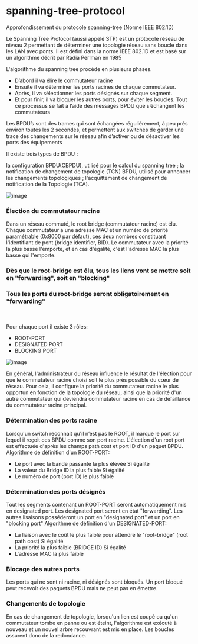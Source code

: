 # spanning-tree-protocol
Approfondissement du protocole spanning-tree (Norme IEEE 802.1D)

Le Spanning Tree Protocol (aussi appelé STP) est un protocole réseau de niveau 2 permettant de déterminer une topologie réseau sans boucle dans les LAN avec ponts. Il est défini dans la norme IEEE 802.1D et est basé sur un algorithme décrit par Radia Perlman en 1985

L'algorithme du spanning tree procède en plusieurs phases.

* D’abord il va élire le commutateur racine
* Ensuite il va déterminer les ports racines de chaque commutateur.
* Après, il va sélectionner les ports désignés sur chaque segment.
* Et pour finir, il va bloquer les autres ports, pour éviter les boucles.
Tout ce processus se fait à l’aide des messages BPDU que s’échangent les commutateurs

Les BPDU’s sont des trames qui sont échangées régulièrement, à peu près environ toutes les 2 secondes, et permettent aux switches de garder une trace des changements sur le réseau afin d’activer ou de désactiver les ports des équipements

Il existe trois types de BPDU :

la configuration BPDU(CBPDU), utilisé pour le calcul du spanning tree ;
la notification de changement de topologie (TCN) BPDU, utilisé pour annoncer les changements topologiques ;
l'acquittement de changement de notification de la Topologie (TCA).


![image](https://user-images.githubusercontent.com/83721477/163803182-89b02ada-d7f2-47f6-979a-4feb68bfb33b.png)

### Élection du commutateur racine
Dans un réseau commuté, le root bridge (commutateur racine) est élu. Chaque commutateur a une adresse MAC et un numéro de priorité paramétrable (0x8000 par défaut), ces deux nombres constituant l'identifiant de pont (bridge identifier, BID). Le commutateur avec la priorité la plus basse l'emporte, et en cas d'égalité, c'est l'adresse MAC la plus basse qui l'emporte.

### Dès que le root-bridge est élu, tous les liens vont se mettre soit en "forwarding", soit en "blocking"
### Tous les ports du root-bridge seront obligatoirement en "forwarding"
<br><br>
Pour chaque port il existe 3 rôles:
* ROOT-PORT
* DESIGNATED PORT
* BLOCKING PORT

![image](https://user-images.githubusercontent.com/83721477/163805286-382d5e6f-7214-4098-890c-bc6e9489e929.png)


En général, l'administrateur du réseau influence le résultat de l'élection pour que le commutateur racine choisi soit le plus près possible du cœur de réseau. Pour cela, il configure la priorité du commutateur racine le plus opportun en fonction de la topologie du réseau, ainsi que la priorité d'un autre commutateur qui deviendra commutateur racine en cas de défaillance du commutateur racine principal.

### Détermination des ports racine
Lorsqu'un switch reconnait qu'il n’est pas le ROOT, il marque le port sur lequel il reçoit ces BPDU comme son port racine.
L'élection d'un root port est effectuée d'après les champs path cost et port ID d'un paquet BPDU. 
Algorithme de définition d'un ROOT-PORT:
* Le port avec la bande passante la plus élevée
Si égalité
* La valeur du Bridge ID la plus faible
Si égalité
* Le numéro de port (port ID) le plus faible

### Détermination des ports désignés
Tout les segments contenant un ROOT-PORT seront automatiquement mis en designated port. Les designated port seront en état "forwarding".
Les autres lisaisons posséderont un port en "designated port" et un port en "blocking port"
Algorithme de définition d'un DESIGNATED-PORT:
* La liaison avec le coût le plus faible pour attendre le "root-bridge" (root path cost)
Si égalité
* La priorité la plus faible (BRIDGE ID)
Si égalité
* L'adresse MAC la plus faible

### Blocage des autres ports
Les ports qui ne sont ni racine, ni désignés sont bloqués. Un port bloqué peut recevoir des paquets BPDU mais ne peut pas en émettre.

### Changements de topologie
En cas de changement de topologie, lorsqu'un lien est coupé ou qu'un commutateur tombe en panne ou est éteint, l'algorithme est exécuté à nouveau et un nouvel arbre recouvrant est mis en place. Les boucles assurent donc de la redondance.
